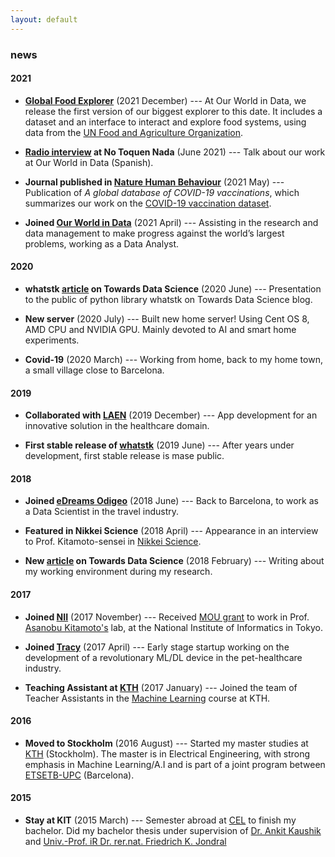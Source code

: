 ```yaml
---
layout: default
---
```

### news



#### 2021
* **[Global Food Explorer](https://ourworldindata.org/explorers/global-food)** (2021 December) ---
  At Our World in Data, we release the first version of our biggest explorer to this date. It includes a dataset and an interface to
interact and explore food systems, using data from the [UN Food and Agriculture Organization](https://www.fao.org/statistics/en/).

* **[Radio interview](https://delsol.uy/notoquennada/entrevistas/entrevista-a-our-world-in-data-impacto-covid-comparaciones-y-limitaciones) at No Toquen Nada** (June 2021) ---
  Talk about our work at Our World in Data (Spanish).
  
* **Journal published in [Nature Human Behaviour](https://www.nature.com/articles/s41562-021-01122-8)** (2021 May) ---
  Publication of _A global database of COVID-19 vaccinations_, which summarizes our work on the [COVID-19 vaccination dataset](https://github.com/owid/covid-19-data/tree/master/scripts/scripts/vaccinations).

* **Joined [Our World in Data](https://ourworldindata.org)** (2021 April) --- Assisting in the
  research and data management to make progress against the world’s largest problems, working as a Data Analyst.

#### 2020
* **whatstk [article](https://towardsdatascience.com/analyzing-whatsapp-chats-with-python-20d62ce7fe2d) on
Towards Data Science** (2020 June) --- Presentation to the public of python library whatstk on Towards Data Science blog.

* **New server** (2020 July) --- Built new home server! Using Cent OS 8, AMD CPU and NVIDIA GPU. Mainly devoted to AI and
smart home experiments.

* **Covid-19** (2020 March) --- Working from home, back to my home town, a small village close to Barcelona.

#### 2019
* **Collaborated with [LAEN](https://www.linkedin.com/company/laen/)** (2019 December) --- App development for an
  innovative solution in the healthcare domain.

* **First stable release of [whatstk](https://whatstk.lcsrg.me/)** (2019 June) ---  After years under development, first
  stable release is mase public.

#### 2018
* **Joined [eDreams Odigeo](https://www.edreamsodigeo.com/)** (2018 June) --- Back to Barcelona, to work as a Data
  Scientist in the travel industry.

<!-- * **Featured in Youth Studio** (March 2018) --- Interview about "Veganism" by Youth Studio, Tokyo. -->

* **Featured in Nikkei Science** (2018 April) --- Appearance in an interview to Prof. Kitamoto-sensei in [Nikkei Science](http://www.nikkei-science.com/201804_014.html).

* **New [article](https://towardsdatascience.com/using-jupyter-notebook-running-on-a-remote-docker-container-via-ssh-ea2c3ebb9055)  on Towards Data Science** (2018 February) --- Writing about my working environment during my research.

#### 2017
* **Joined [NII](http://www.nii.ac.jp/en/)** (2017 November) --- Received [MOU grant](https://www.nii.ac.jp/en/about/international/mouresearch/) to work in Prof. [Asanobu Kitamoto's](http://agora.ex.nii.ac.jp/~kitamoto/index.html.en) lab, at the National Institute of Informatics in Tokyo.

* **Joined [Tracy](https://www.linkedin.com/company/tracy/)** (2017 April) --- Early stage startup working on the
  development of a revolutionary ML/DL device in the pet-healthcare industry.

* **Teaching Assistant at [KTH](http://kth.se)** (2017 January) --- Joined the team of Teacher Assistants in the [Machine Learning](https://www.kth.se/student/kurser/kurs/DD2421?l=en) course at KTH.
<!-- Actual course was: https://www.kth.se/student/kurser/kurs/DD2431-->

#### 2016
* **Moved to Stockholm** (2016 August) --- Started my master studies at [KTH](http://kth.se) (Stockholm). The master is in
Electrical Engineering, with strong emphasis in Machine Learning/A.I and is part of a joint program between [ETSETB-UPC](http://etsetb.upc.edu/ca) (Barcelona).

#### 2015
* **Stay at KIT** (2015 March) --- Semester abroad at [CEL](https://www.cel.kit.edu/) to finish my bachelor. Did my
  bachelor thesis under supervision of [Dr. Ankit Kaushik](https://www.linkedin.com/in/ankitkaushik1984) and 
[Univ.-Prof. iR Dr. rer.nat. Friedrich K. Jondral](https://www.cel.kit.edu/team_jondral.php) 